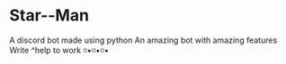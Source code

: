 # Star--Man
A discord bot made using python
An amazing bot with amazing features
Write ^help to work
◽▪◽▪◽▪
